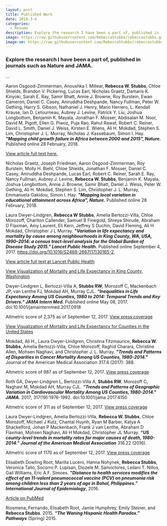 ```yaml
---
layout: post
title: Published Work
date: 2018-3-4
categories:
  - Resume
description: Explore the research I have been a part of, published in journals such as Nature and JAMA. 
image: https://raw.githubusercontent.com/RebeccaStubbs/rebeccastubbs.github.io/master/_posts/header_photos/arrigetch.JPG
image-sm: https://raw.githubusercontent.com/RebeccaStubbs/rebeccastubbs.github.io/master/_posts/header_photos/arrigetch.JPG
---
```


### Explore the research I have been a part of, published in journals such as Nature and JAMA. 

...

Aaron Osgood-Zimmerman, Anoushka I. Millear, **Rebecca W. Stubbs**, Chloe Shields, Brandon V. Pickering, Lucas Earl, Nicholas Graetz, Damaris K. Kinyoki, Sarah E. Ray, Samir Bhatt, Annie J. Browne, Roy Burstein, Ewan Cameron, Daniel C. Casey, Aniruddha Deshpande, Nancy Fullman, Peter W. Gething, Harry S. Gibson, Nathaniel J. Henry, Mario Herrero, L. Kendall Krause, Ian D. Letourneau, Aubrey J. Levine, Patrick Y. Liu, Joshua Longbottom, Benjamin K. Mayala, Jonathan F. Mosser, Abdisalan M. Noor, David M. Pigott, Ellen G. Piwoz, Puja Rao, Rahul Rawat, Robert C. Reiner, David L. Smith, Daniel J. Weiss, Kirsten E. Wiens, Ali H. Mokdad, Stephen S. Lim, Christopher J. L. Murray, Nicholas J. Kassebaum, Simon I. Hay. ***"Mapping child growth failure in Africa between 2000 and 2015", Nature.*** Published online 28 February, 2018.

[View article full text here.](https://www.nature.com/articles/nature25760.pdf)

Nicholas Graetz, Joseph Friedman, Aaron Osgood-Zimmerman, Roy Burstein, Molly H. Biehl, Chloe Shields, Jonathan F. Mosser, Daniel C. Casey, Aniruddha Deshpande, Lucas Earl, Robert C. Reiner, Sarah E. Ray, Nancy Fullman, Aubrey J. Levine, **Rebecca W. Stubbs**, Benjamin K. Mayala, Joshua Longbottom, Annie J. Browne, Samir Bhatt, Daniel J. Weiss, Peter W. Gething, Ali H. Mokdad, Stephen S. Lim, Christopher J. L. Murray, Emmanuela Gakidou, Simon I. Hay. ***"Mapping local variation in educational attainment across Africa", Nature.*** Published online 28 February, 2018.

Laura Dwyer-Lindgren, **Rebecca W Stubbs**, Amelia Bertozzi-Villa, Chloe Morozoff, Charlton Callender, Samuel B Finegold, Shreya Shirude, Abraham D Flaxman, Amy Laurent, Eli Kern, Jeffrey S Duchin, David Fleming, Ali H Mokdad, Christopher J L Murray. ***"Variation in life expectancy and mortality by cause among neighbourhoods in King County, WA, USA, 1990–2014: a census tract-level analysis for the Global Burden of Disease Study 2015." Lancet Public Health.*** Published online September 4, 2017. https://doi.org/10.1016/S2468-2667(17)30165-2. 

[View article full text at Lancet Public Health](http://www.thelancet.com/journals/lanpub/article/PIIS2468-2667(17)30165-2/fulltext)

[View Visualization of Mortality and Life Expectancy in King County, Washington](https://vizhub.healthdata.org/subnational/usa/wa/king-county)

Dwyer-Lindgren L, Bertozzi-Villa A, **Stubbs RW**, Morozoff C, Mackenbach JP, van Lenthe FJ, Mokdad AH, Murray CJL. ***“Inequalities in Life Expectancy Among US Counties, 1980 to 2014: Temporal Trends and Key Drivers." JAMA Intern Med.*** Published online May 08, 2017. doi:10.1001/jamainternmed.2017.0918 

Altmetric score of 2,375 as of September 12, 2017. [View press coverage](https://jamanetwork.altmetric.com/details/19957817/news)

[View Visualization of Mortality and Life Expectancy for Counties in the United States](https://vizhub.healthdata.org/subnational/usa)


Mokdad, Ali H., Laura Dwyer-Lindgren, Christina Fitzmaurice, **Rebecca W. Stubbs**, Amelia Bertozzi-Villa, Chloe Morozoff, Raghid Charara, Christine Allen, Mohsen Naghavi, and Christopher J. L. Murray. ***"Trends and Patterns of Disparities in Cancer Mortality Among US Counties, 1980-2014."*** Journal of the American Medical Association 317.4 (2017): 388.

 Altmetric score of 987 as of September 12, 2017. [View press coverage](https://jamanetwork.altmetric.com/details/15742263/news)

Roth GA, Dwyer-Lindgren L, Bertozzi-Villa A, **Stubbs RW**, Morozoff C, Naghavi M, Mokdad AH, Murray CJL. ***“Trends and Patterns of Geographic Variation in Cardiovascular Mortality Among US Counties, 1980-2014." JAMA.*** 2017; 317(19):1976-1992. doi:10.1001/jama.2017.4150 

Altmetric score of 311 as of September 12, 2017. [View press coverage](https://jamanetwork.altmetric.com/details/20191386/news)

Laura Dwyer-Lindgren, Amelia Bertozzi-Villa, **Rebecca W. Stubbs**, Chloe Morozoff, Michael J Kutz, Chantal Huynh, Ryan M Barber, Katya A Shackelford, Johan P Mackenbach, Frank J van Lenthe, Abraham D Flaxman, Mohsen Naghavi, Ali H Mokdad, Christopher JL Murray. ***“US county-level trends in mortality rates for major causes of death, 1980-2014.” Journal of the American Medical Association*** 316.22 (2016). 

Altmetric score of 1170 as of September 12, 2017. [View press coverage](https://jamanetwork.altmetric.com/details/14705427/news)

Elisabeth Dowling Root, Marilla Lucero, Hanna Nohynek, **Rebecca Stubbs**, Veronica Tallo, Socorro P. Lupisan, Diozele M. Sanvictores, Leilani T. Nillos, Gail Williams, Eric A.F. Simoes. ***“Distance to health services modifies the effect of an 11-valent pneumococcal vaccine (PCV) on pneumonia risk among children less than 2 years of age in Bohol, Philippines.” International Journal of Epidemiology***, 2016. 

[Article on PubMed](https://www.ncbi.nlm.nih.gov/pubmed/27605588)

Riosmena, Fernando, Elisabeth Root, Jamie Humphrey, Emily Steiner, and **Rebecca Stubbs**. 2015. ***“The Waning Hispanic Health Paradox.” Pathways*** (Spring) 2015.

